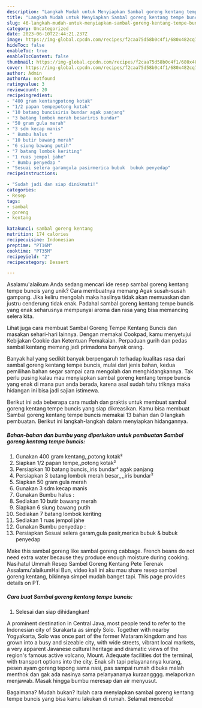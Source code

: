 ```yaml
---
description: "Langkah Mudah untuk Menyiapkan Sambal goreng kentang tempe buncis{ yang Enak Banget"
title: "Langkah Mudah untuk Menyiapkan Sambal goreng kentang tempe buncis{ yang Enak Banget"
slug: 46-langkah-mudah-untuk-menyiapkan-sambal-goreng-kentang-tempe-buncis-yang-enak-banget
category: Uncategorized
date: 2023-06-10T22:44:21.237Z
image: https://img-global.cpcdn.com/recipes/f2caa75d58b0c4f1/680x482cq70/sambal-goreng-kentang-tempe-buncis-foto-resep-utama.jpg
hideToc: false
enableToc: true
enableTocContent: false
thumbnail: https://img-global.cpcdn.com/recipes/f2caa75d58b0c4f1/680x482cq70/sambal-goreng-kentang-tempe-buncis-foto-resep-utama.jpg
cover: https://img-global.cpcdn.com/recipes/f2caa75d58b0c4f1/680x482cq70/sambal-goreng-kentang-tempe-buncis-foto-resep-utama.jpg
author: Admin
authorAv: notfound
ratingvalue: 3
reviewcount: 20
recipeingredient:
- "400 gram kentangpotong kotak"
- "1/2 papan tempepotong kotak"
- "10 batang buncisiris bundar agak panjang"
- "3 batang lombok merah besariris bundar"
- "50 gram gula merah"
- "3 sdm kecap manis"
- " Bumbu halus "
- "10 butir bawang merah"
- "6 siung bawang putih"
- "7 batang lombok keriting"
- "1 ruas jempol jahe"
- " Bumbu penyedap "
- "Sesuai selera garamgula pasirmerica bubuk  bubuk penyedap"
recipeinstructions:

- "Sudah jadi dan siap dinikmati!"
categories:
- Resep
tags:
- sambal
- goreng
- kentang

katakunci: sambal goreng kentang 
nutrition: 174 calories
recipecuisine: Indonesian
preptime: "PT16M"
cooktime: "PT35M"
recipeyield: "2"
recipecategory: Dessert

---
```



Asalamu'alaikum Anda sedang mencari ide resep sambal goreng kentang tempe buncis yang unik? Cara membuatnya memang Agak susah-susah gampang. Jika keliru mengolah maka hasilnya tidak akan memuaskan dan justru cenderung tidak enak. Padahal sambal goreng kentang tempe buncis yang enak seharusnya mempunyai aroma dan rasa yang bisa memancing selera kita.


Lihat juga cara membuat Sambal Goreng Tempe Kentang Buncis dan masakan sehari-hari lainnya. Dengan memakai Cookpad, kamu menyetujui Kebijakan Cookie dan Ketentuan Pemakaian. Perpaduan gurih dan pedas sambal kentang memang jadi primadona banyak orang.

Banyak hal yang sedikit banyak berpengaruh terhadap kualitas rasa dari sambal goreng kentang tempe buncis, mulai dari jenis bahan, kedua pemilihan bahan segar sampai cara mengolah dan menghidangkannya. Tak perlu pusing kalau mau menyiapkan sambal goreng kentang tempe buncis yang enak di mana pun anda berada, karena asal sudah tahu triknya maka hidangan ini bisa jadi sajian istimewa.


Berikut ini ada beberapa cara mudah dan praktis untuk membuat sambal goreng kentang tempe buncis yang siap dikreasikan. Kamu bisa membuat Sambal goreng kentang tempe buncis memakai 13 bahan dan 0 langkah pembuatan. Berikut ini langkah-langkah dalam menyiapkan hidangannya.

<!--inarticleads1-->

##### Bahan-bahan dan bumbu yang diperlukan untuk pembuatan Sambal goreng kentang tempe buncis:

1. Gunakan 400 gram kentang,,potong kotak²
1. Siapkan 1/2 papan tempe,,potong kotak²
1. Persiapkan 10 batang buncis,,iris bundar² agak panjang
1. Persiapkan 3 batang lombok merah besar,,,,iris bundar²
1. Siapkan 50 gram gula merah
1. Gunakan 3 sdm kecap manis
1. Gunakan  Bumbu halus :
1. Sediakan 10 butir bawang merah
1. Siapkan 6 siung bawang putih
1. Sediakan 7 batang lombok keriting
1. Sediakan 1 ruas jempol jahe
1. Gunakan  Bumbu penyedap :
1. Persiapkan Sesuai selera garam,gula pasir,merica bubuk &amp; bubuk penyedap


Make this sambal goreng like sambal goreng cabbage. French beans do not need extra water because they produce enough moisture during cooking. Nasihatul Ummah Resep Sambel Goreng Kentang Pete Terenak Assalamu&#39;alaikumHai Bun, video kali ini aku mau share resep sambel goreng kentang, bikinnya simpel mudah banget tapi. This page provides details on PT. 

<!--inarticleads2-->

##### Cara buat Sambal goreng kentang tempe buncis:


1. Selesai dan siap dihidangkan!

A prominent destination in Central Java, most people tend to refer to the Indonesian city of Surakarta as simply Solo. Together with nearby Yogyakarta, Solo was once part of the former Mataram kingdom and has grown into a busy and sizeable city, with wide streets, vibrant local markets, a very apparent Javanese cultural heritage and dramatic views of the region&#39;s famous active volcano, Mount. Adequate facilities dot the terminal, with transport options into the city. Enak sih tapi pelayanannya kurang, pesen ayam goreng tepong sama nasi, pas sampai rumah dibuka malah menthok dan gak ada nasinya sama pelanyananya kuraangggg. melaporkan menjawab. Masak hingga bumbu meresap dan air menyusut. 

Bagaimana? Mudah bukan? Itulah cara menyiapkan sambal goreng kentang tempe buncis yang bisa kamu lakukan di rumah. Selamat mencoba!
